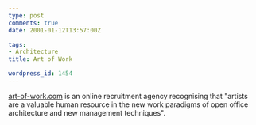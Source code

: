 ```yaml
---
type: post
comments: true
date: 2001-01-12T13:57:00Z

tags:
- Architecture
title: Art of Work

wordpress_id: 1454
---
```


[art-of-work.com](http://www.art-of-work.com) is an online recruitment agency recognising that "artists are a valuable human resource in the new work paradigms of open office architecture and new management techniques".
